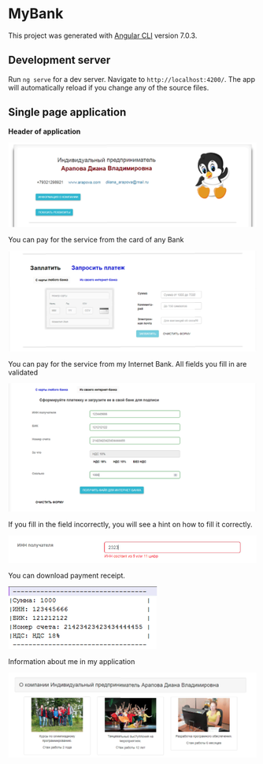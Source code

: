 # MyBank

This project was generated with [Angular CLI](https://github.com/angular/angular-cli) version 7.0.3.

## Development server

Run `ng serve` for a dev server. Navigate to `http://localhost:4200/`. The app will automatically reload if you change any of the source files.

## Single page application

**Header of application**

![Image alt](https://github.com/DianaArapova/MyBank_front/blob/master/screen1.png)

You can pay for the service from the card of any Bank

![Image alt](https://github.com/DianaArapova/MyBank_front/blob/master/screen2.png)

You can pay for the service from my Internet Bank. All fields you fill in are validated

![Image alt](https://github.com/DianaArapova/MyBank_front/blob/master/screen3.png)

If you fill in the field incorrectly, you will see a hint on how to fill it correctly.

![Image alt](https://github.com/DianaArapova/MyBank_front/blob/master/screen5.png)

You can download payment receipt.

![Image alt](https://github.com/DianaArapova/MyBank_front/blob/master/screen4.png)

Information about me in my application

![Image alt](https://github.com/DianaArapova/MyBank_front/blob/master/screen6.png)


